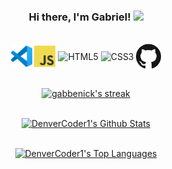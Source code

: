 <h3 align="center">
  Hi there, I'm Gabriel!
  <img src="https://media.giphy.com/media/hvRJCLFzcasrR4ia7z/giphy.gif" width="28">
</h3>

<div align="center"><br>
   <img align="center" alt="Visual Studio Code" width="34px"  src="https://raw.githubusercontent.com/github/explore/80688e429a7d4ef2fca1e82350fe8e3517d3494d/topics/visual-studio-code/visual-studio-code.png" />
  <img align="center" alt="JavaScript" width="34px"   src="https://raw.githubusercontent.com/github/explore/80688e429a7d4ef2fca1e82350fe8e3517d3494d/topics/javascript/javascript.png" />
  <img align="center" alt="HTML5" width="43px" src="https://icon-library.com/images/html5-icon/html5-icon-13.jpg" />
  <img align="center" alt="CSS3" width="40px" src="https://logospng.org/download/css-3/logo-css-3-2048.png" />
  <img align="center" alt="GitHub" width="40px" src="https://raw.githubusercontent.com/github/explore/78df643247d429f6cc873026c0622819ad797942/topics/github/github.png" />
</div>

 <p align="center"> <br>
  <a href="https://github.com/DenverCoder1/github-readme-streak-stats">
    <img title="🔥 Get streak stats for your profile at git.io/streak-stats" alt="gabbenick's streak" src="https://github-readme-streak-stats.herokuapp.com/?user=gabbenick&theme=great-gatsby"/>
  </a>
</p>
  
  <p align="center"> <br>
    <a href="https://github.com/anuraghazra/github-readme-stats"><img alt="DenverCoder1's Github Stats" src="https://denvercoder1-github-readme-stats.vercel.app/api/?username=gabbenick&show_icons=true&count_private=true&theme=great-gatsby&hide_border=true" height="192px"/></a>
  </p> 
  <p align="center"> <br>
  <a href="https://github.com/anuraghazra/github-readme-stats"><img alt="DenverCoder1's Top Languages" src="https://github-readme-stats.vercel.app/api/top-langs/?username=gabbenick&langs_count=8&layout=compact&theme=great-gatsby&hide_border=true" height="192px"/></a>
  <br/>
  </p>


<!--[<img align="left" alt="codeSTACKr | LinkedIn" width="22px" src="https://cdn.jsdelivr.net/npm/simple-icons@v3/icons/linkedin.svg" />][linkedin]-->

